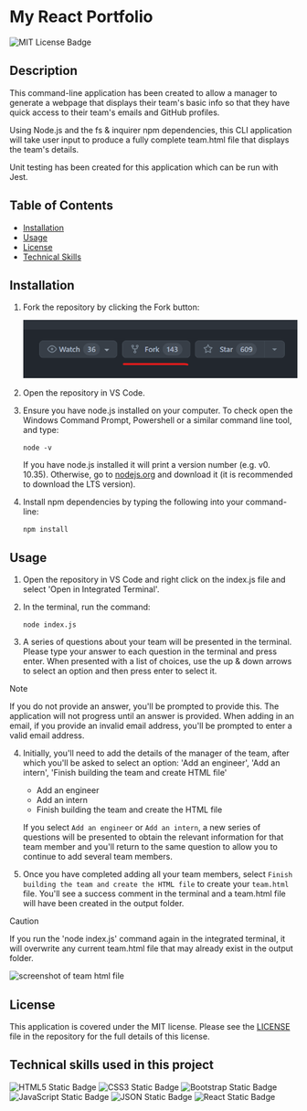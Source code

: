 # My React Portfolio
![MIT License Badge](https://img.shields.io/badge/License-MIT-blue)

## Description

This command-line application has been created to allow a manager to generate a webpage that displays their team's basic info so that they have quick access to their team's emails and GitHub profiles.

Using Node.js and the fs & inquirer npm dependencies, this CLI application will take user input to produce a fully complete team.html file that displays the team's details. 

Unit testing has been created for this application which can be run with Jest.

## Table of Contents 

* [Installation](#installation)
* [Usage](#usage)
* [License](#license)
* [Technical Skills](#technical-skills-used-in-this-project)

## Installation

1. Fork the repository by clicking the Fork button:

    ![Screenshot of the fork button in GitHub](./portfolio/public/images/fork-screenshot.png)

2. Open the repository in VS Code.

3. Ensure you have node.js installed on your computer. To check open the Windows Command Prompt, Powershell or a similar command line tool, and type:
    ``` 
    node -v
    ```
    If you have node.js installed it will print a version number (e.g. v0. 10.35). Otherwise, go to [nodejs.org](https://nodejs.org/en) and download it (it is recommended to download the LTS version).

4. Install npm dependencies by typing the following into your command-line:
    ```
    npm install
    ```

## Usage 

1. Open the repository in VS Code and right click on the index.js file and select 'Open in Integrated Terminal'.

2. In the terminal, run the command:

    ```
    node index.js
    ```

3. A series of questions about your team will be presented in the terminal. Please type your answer to each question in the terminal and press enter. When presented with a list of choices, use the up & down arrows to select an option and then press enter to select it. 

> [!NOTE]
> If you do not provide an answer, you'll be prompted to provide this. The application will not progress until an answer is provided.
> When adding in an email, if you provide an invalid email address, you'll be prompted to enter a valid email address.

4. Initially, you'll need to add the details of the manager of the team, after which you'll be asked to select an option:
'Add an engineer', 'Add an intern', 'Finish building the team and create HTML file'
    * Add an engineer
    * Add an intern
    * Finish building the team and create the HTML file

    If you select `Add an engineer` or `Add an intern`, a new series of questions will be presented to obtain the relevant information for that team member and you'll return to the same question to allow you to continue to add several team members.

5. Once you have completed adding all your team members, select `Finish building the team and create the HTML file` to create your `team.html` file. You'll see a success comment in the terminal and a team.html file will have been created in the output folder. 


> [!CAUTION]
> If you run the 'node index.js' command again in the integrated terminal, it will overwrite any current team.html file that may already exist in the output folder.

![screenshot of team html file](./assets/images/screenshot.JPG) 


## License 

This application is covered under the MIT license. Please see the [LICENSE](./LICENSE) file in the repository for the full details of this license.


## Technical skills used in this project

![HTML5 Static Badge](https://img.shields.io/badge/HTML5-E34F26?style=for-the-badge&logo=html5&logoColor=white)
![CSS3 Static Badge](https://img.shields.io/badge/CSS3-1572B6?style=for-the-badge&logo=css3&logoColor=white)
![Bootstrap Static Badge](https://img.shields.io/badge/Bootstrap-563D7C?style=for-the-badge&logo=bootstrap&logoColor=white)
![JavaScript Static Badge](https://img.shields.io/badge/JavaScript-323330?style=for-the-badge&logo=javascript&logoColor=F7DF1E)
![JSON Static Badge](https://img.shields.io/badge/JSON-FAF0E6?style=for-the-badge&logo=json&logoColor=2A2A2A)
![React Static Badge](https://img.shields.io/badge/React-292929?style=for-the-badge&logo=react&logoColor=66DBFB)

